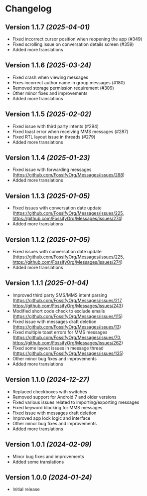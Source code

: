 Changelog
==========

Version 1.1.7 *(2025-04-01)*
----------------------------

* Fixed incorrect cursor position when reopening the app (#349)
* Fixed scrolling issue on conversation details screen (#359)
* Added more translations

Version 1.1.6 *(2025-03-24)*
----------------------------

* Fixed crash when viewing messages
* Fixes incorrect author name in group messages (#180)
* Removed storage permission requirement (#309)
* Other minor fixes and improvements
* Added more translations

Version 1.1.5 *(2025-02-02)*
----------------------------

* Fixed issue with third party intents (#294)
* Fixed toast error when receiving MMS messages (#287)
* Fixed RTL layout issue in threads (#279)
* Added more translations

Version 1.1.4 *(2025-01-23)*
----------------------------

* Fixed issue with forwarding messages (https://github.com/FossifyOrg/Messages/issues/288)
* Added more translations

Version 1.1.3 *(2025-01-05)*
----------------------------

* Fixed issues with conversation date
  update (https://github.com/FossifyOrg/Messages/issues/225, https://github.com/FossifyOrg/Messages/issues/274)
* Added more translations

Version 1.1.2 *(2025-01-05)*
----------------------------

* Fixed issues with conversation date
  update (https://github.com/FossifyOrg/Messages/issues/225, https://github.com/FossifyOrg/Messages/issues/274)
* Added more translations

Version 1.1.1 *(2025-01-04)*
----------------------------

* Improved third party SMS/MMS intent
  parsing (https://github.com/FossifyOrg/Messages/issues/217, https://github.com/FossifyOrg/Messages/issues/243)
* Modified short code check to exclude emails (https://github.com/FossifyOrg/Messages/issues/115)
* Fixed issue with messages draft deletion (https://github.com/FossifyOrg/Messages/issues/13)
* Fixed multiple toast errors for MMS
  messages (https://github.com/FossifyOrg/Messages/issues/70, https://github.com/FossifyOrg/Messages/issues/262)
* Fixed some layout issues in message thread (https://github.com/FossifyOrg/Messages/issues/135)
* Other minor bug fixes and improvements
* Added more translations

Version 1.1.0 *(2024-12-27)*
----------------------------

* Replaced checkboxes with switches
* Removed support for Android 7 and older versions
* Fixed various issues related to importing/exporting messages
* Fixed keyword blocking for MMS messages
* Fixed issue with messages draft deletion
* Improved app lock logic and interface
* Other minor bug fixes and improvements
* Added more translations

Version 1.0.1 *(2024-02-09)*
----------------------------

* Minor bug fixes and improvements
* Added some translations

Version 1.0.0 *(2024-01-24)*
----------------------------

* Initial release
